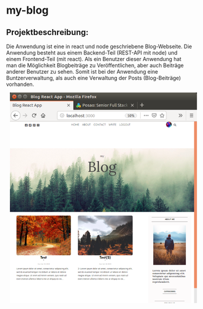 # my-blog

## Projektbeschreibung: 

Die Anwendung ist eine in react und node geschriebene Blog-Webseite. Die Anwendung besteht aus einem Backend-Teil (REST-API mit node) und einem Frontend-Teil (mit react). Als ein Benutzer dieser Anwendung hat man die Möglichkeit Blogbeiträge zu Veröffentlichen, aber auch Beiträge anderer Benutzer zu sehen. Somit ist bei der Anwendung eine Buntzerverwaltung, als auch eine Verwaltung der Posts (Blog-Beiträge) vorhanden.

<img src="Markdown_Imgs/Screenshot_1.png"
     alt="Screenshot"
     style="margin-left: 10px; margin-right: 10px;" />
